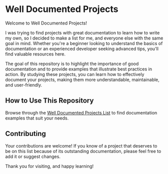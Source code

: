 # Well Documented Projects

Welcome to Well Documented Projects! 

I was trying to find projects with great documentation to learn how to write my own, so I decided to make a list for me, and everyone else with the same goal in mind. Whether you're a beginner looking to understand the basics of documentation or an experienced developer seeking advanced tips, you'll find valuable resources here.

The goal of this repository is to highlight the importance of good documentation and to provide examples that illustrate best practices in action. By studying these projects, you can learn how to effectively document your projects, making them more understandable, maintainable, and user-friendly.

## How to Use This Repository

Browse through the [Well Documented Projects List](https://github.com/NinoRisteski/well-documented-projects/blob/main/WDP-List.md) to find documentation examples that suit your needs.

## Contributing

Your contributions are welcome! If you know of a project that deserves to be on this list because of its outstanding documentation, please feel free to add it or suggest changes. 

Thank you for visiting, and happy learning!
